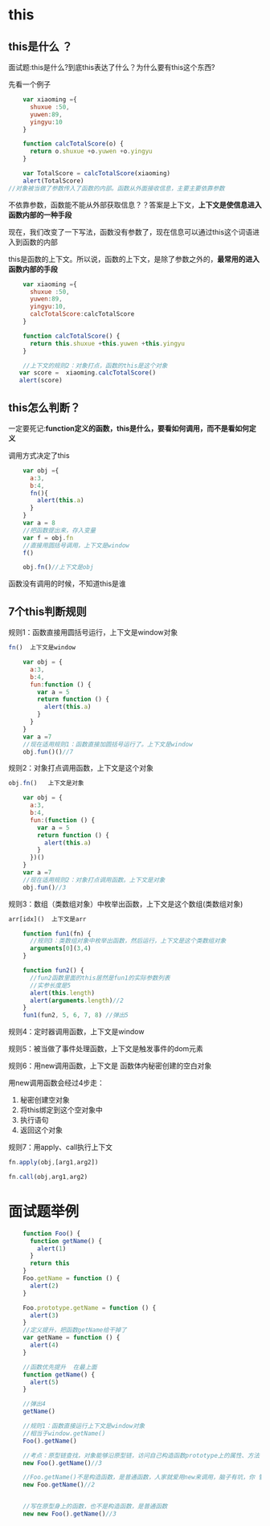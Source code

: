 # this

## this是什么 ？

面试题:this是什么?到底this表达了什么？为什么要有this这个东西?

先看一个例子

```javascript
    var xiaoming ={
      shuxue :50,
      yuwen:89,
      yingyu:10
    }

    function calcTotalScore(o) {
      return o.shuxue +o.yuwen +o.yingyu
    }

    var TotalScore = calcTotalScore(xiaoming)
    alert(TotalScore)
//对象被当做了参数传入了函数的内部。函数从外面接收信息，主要主要依靠参数
```

不依靠参数，函数能不能从外部获取信息？？答案是上下文，**上下文是使信息进入函数内部的一种手段**



现在，我们改变了一下写法，函数没有参数了，现在信息可以通过this这个词语进入到函数的内部

this是函数的上下文。所以说，函数的上下文，是除了参数之外的，**最常用的进入函数内部的手段**

```javascript
    var xiaoming ={
      shuxue :50,
      yuwen:89,
      yingyu:10,
      calcTotalScore:calcTotalScore
    }

    function calcTotalScore() {
      return this.shuxue +this.yuwen +this.yingyu
    }

    //上下文的规则2：对象打点，函数的this是这个对象
   var score =  xiaoming.calcTotalScore()
   alert(score)
```

## this怎么判断？

一定要死记:**function定义的函数，this是什么，要看如何调用，而不是看如何定义**

调用方式决定了this

```javascript
    var obj ={
      a:3,
      b:4,
      fn(){
        alert(this.a)
      }
    }
    var a = 8
    //把函数提出来，存入变量
    var f = obj.fn
    //直接用圆括号调用，上下文是window
    f()

    obj.fn()//上下文是obj
```

函数没有调用的时候，不知道this是谁

## 7个this判断规则

规则1：函数直接用圆括号运行，上下文是window对象

```javascript
fn()  上下文是window
```

```javascript
    var obj = {
      a:3,
      b:4,
      fun:function () {
        var a = 5
        return function () {
          alert(this.a)
        }
      }
    }
    var a =7
    //现在适用规则1：函数直接加圆括号运行了。上下文是window
    obj.fun()()//7
```



规则2：对象打点调用函数，上下文是这个对象

```javascript
obj.fn()   上下文是对象
```

```javascript
    var obj = {
      a:3,
      b:4,
      fun:(function () {
        var a = 5
        return function () {
          alert(this.a)
        }
      })()
    }
    var a =7
    //现在适用规则2：对象打点调用函数。上下文是对象
    obj.fun()//3
```

规则3：数组（类数组对象）中枚举出函数，上下文是这个数组(类数组对象)

```javascript
arr[idx]()	上下文是arr
```

```javascript
    function fun1(fn) {
      //规则3：类数组对象中枚举出函数，然后运行，上下文是这个类数组对象
      arguments[0](3,4)
    }

    function fun2() {
      //fun2函数里面的this居然是fun1的实际参数列表
      //实参长度是5
      alert(this.length)
      alert(arguments.length)//2
    }
    fun1(fun2, 5, 6, 7, 8) //弹出5
```

规则4：定时器调用函数，上下文是window

规则5：被当做了事件处理函数，上下文是触发事件的dom元素

规则6：用new调用函数，上下文是 函数体内秘密创建的空白对象

用new调用函数会经过4步走：

1. 秘密创建空对象
2. 将this绑定到这个空对象中
3. 执行语句
4. 返回这个对象

规则7：用apply、call执行上下文

```javascript
fn.apply(obj,[arg1,arg2])
```

```javascript
fn.call(obj,arg1,arg2)
```

# 面试题举例

```javascript
    function Foo() {
      function getName() {
        alert(1)
      }
      return this
    }
    Foo.getName = function () {
      alert(2)
    }

    Foo.prototype.getName = function () {
      alert(3)
    }
    //定义提升，把函数getName给干掉了
    var getName = function () {
      alert(4)
    }

    //函数优先提升  在最上面
    function getName() {
      alert(5)
    }

    //弹出4
    getName()

    //规则1：函数直接运行上下文是window对象
    //相当于window.getName()
    Foo().getName()

    //考点：原型链查找，对象能够沿原型链，访问自己构造函数prototype上的属性、方法
    new Foo().getName()//3

    //Foo.getName()不是构造函数，是普通函数，人家就爱用new来调用，脑子有坑，你 管他呢
    new Foo.getName()//2


    //写在原型身上的函数，也不是构造函数，是普通函数
    new new Foo().getName()//3
```

